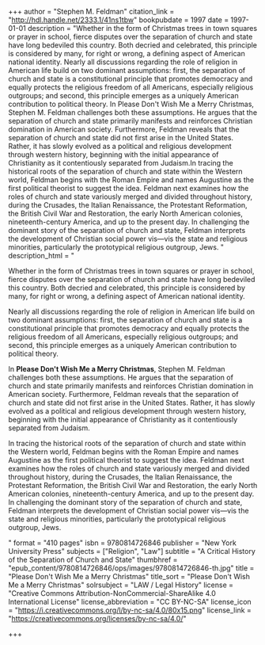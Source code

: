 +++
author = "Stephen M. Feldman"
citation_link = "http://hdl.handle.net/2333.1/41ns1tbw"
bookpubdate = 1997
date = 1997-01-01
description = "Whether in the form of Christmas trees in town squares or prayer in school, fierce disputes over the separation of church and state have long bedeviled this country. Both decried and celebrated, this principle is considered by many, for right or wrong, a defining aspect of American national identity. Nearly all discussions regarding the role of religion in American life build on two dominant assumptions: first, the separation of church and state is a constitutional principle that promotes democracy and equally protects the religious freedom of all Americans, especially religious outgroups; and second, this principle emerges as a uniquely American contribution to political theory. In Please Don't Wish Me a Merry Christmas, Stephen M. Feldman challenges both these assumptions. He argues that the separation of church and state primarily manifests and reinforces Christian domination in American society. Furthermore, Feldman reveals that the separation of church and state did not first arise in the United States. Rather, it has slowly evolved as a political and religious development through western history, beginning with the initial appearance of Christianity as it contentiously separated from Judaism.In tracing the historical roots of the separation of church and state within the Western world, Feldman begins with the Roman Empire and names Augustine as the first political theorist to suggest the idea. Feldman next examines how the roles of church and state variously merged and divided throughout history, during the Crusades, the Italian Renaissance, the Protestant Reformation, the British Civil War and Restoration, the early North American colonies, nineteenth-century America, and up to the present day. In challenging the dominant story of the separation of church and state, Feldman interprets the development of Christian social power vis—vis the state and religious minorities, particularly the prototypical religious outgroup, Jews. "
description_html = "<p>Whether in the form of Christmas trees in town squares or prayer in school, fierce disputes over the separation of church and state have long bedeviled this country. Both decried and celebrated, this principle is considered by many, for right or wrong, a defining aspect of American national identity.</p> <p>Nearly all discussions regarding the role of religion in American life build on two dominant assumptions: first, the separation of church and state is a constitutional principle that promotes democracy and equally protects the religious freedom of all Americans, especially religious outgroups; and second, this principle emerges as a uniquely American contribution to political theory.</p> <p>In <B>Please Don't Wish Me a Merry Christmas</B>, Stephen M. Feldman challenges both these assumptions. He argues that the separation of church and state primarily manifests and reinforces Christian domination in American society. Furthermore, Feldman reveals that the separation of church and state did not first arise in the United States. Rather, it has slowly evolved as a political and religious development through western history, beginning with the initial appearance of Christianity as it contentiously separated from Judaism.<p>In tracing the historical roots of the separation of church and state within the Western world, Feldman begins with the Roman Empire and names Augustine as the first political theorist to suggest the idea. Feldman next examines how the roles of church and state variously merged and divided throughout history, during the Crusades, the Italian Renaissance, the Protestant Reformation, the British Civil War and Restoration, the early North American colonies, nineteenth-century America, and up to the present day. In challenging the dominant story of the separation of church and state, Feldman interprets the development of Christian social power vis—vis the state and religious minorities, particularly the prototypical religious outgroup, Jews. </p>"
format = "410 pages"
isbn = 9780814726846
publisher = "New York University Press"
subjects = ["Religion", "Law"]
subtitle = "A Critical History of the Separation of Church and State"
thumbhref = "epub_content/9780814726846/ops/images/9780814726846-th.jpg"
title = "Please Don't Wish Me a Merry Christmas"
title_sort = "Please Don't Wish Me a Merry Christmas"
solrsubject = "LAW / Legal History"
license = "Creative Commons Attribution-NonCommercial-ShareAlike 4.0 International License"
license_abbreviation = "CC BY-NC-SA"
license_icon = "https://i.creativecommons.org/l/by-nc-sa/4.0/80x15.png"
license_link = "https://creativecommons.org/licenses/by-nc-sa/4.0/"

+++
